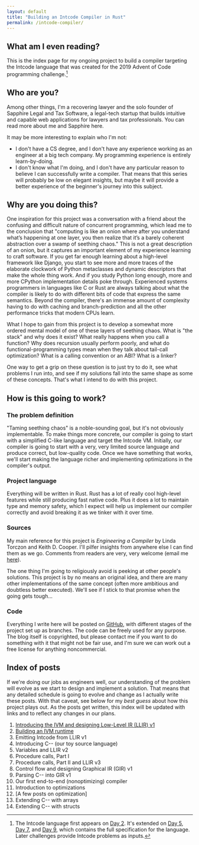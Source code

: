 ```yaml
---
layout: default
title: "Building an Intcode Compiler in Rust"
permalink: /intcode-compiler/
---
```

## What am I even reading?
This is the index page for my ongoing project to build a compiler targeting the Intcode language that was created for the 2019 Advent of Code programming challenge.[^1]

[^1]: The Intcode language first appears on [Day 2](https://adventofcode.com/2019/day/2).  It's extended on [Day 5](https://adventofcode.com/2019/day/2), [Day 7](https://adventofcode.com/2019/day/7), and [Day 9](https://adventofcode.com/2019/day/9), which contains the full specification for the language.  Later challenges provide Intcode problems as inputs.

## Who are you?
Among other things, I'm a recovering lawyer and the solo founder of Sapphire Legal and Tax Software, a legal-tech startup that builds intuitive and capable web applications for lawyers and tax professionals.  You can read more about me and Sapphire here.

It may be more interesting to explain who I'm not:
* I don't have a CS degree, and I don't have any experience working as an engineer at a big tech company.  My programming experience is entirely learn-by-doing.
* I don't know what I'm doing, and I don't have any particular reason to believe I can successfully write a compiler.  That means that this series will probably be low on elegant insights, but maybe it will provide a better experience of the beginner's journey into this subject.

## Why are you doing this?
One inspiration for this project was a conversation with a friend about the confusing and difficult nature of concurrent programming, which lead me to the conclusion that "computing is like an onion where after you understand what’s happening at one layer, you then realize that it’s a barely coherent abstraction over a swamp of seething chaos."  This is not a great description of an onion, but it captures an important element of my experience learning to craft software.  If you get far enough learning about a high-level framework like Django, you start to see more and more traces of the elaborate clockwork of Python metaclasses and dynamic descriptors that make the whole thing work.  And if you study Python long enough, more and more CPython implementation details poke through.  Experienced systems programmers in languages like C or Rust are always talking about what the compiler is likely to do with different bits of code that express the same semantics.  Beyond the compiler, there's an immense amount of complexity having to do with caching and branch-prediction and all the other performance tricks that modern CPUs learn.

What I hope to gain from this project is to develop a somewhat more ordered mental model of one of these layers of seething chaos.  What is "the stack" and why does it exist?  What really happens when you call a function?  Why does recursion usually perform poorly, and what do functional-programming types mean when they talk about tail-call optimization?  What is a calling convention or an ABI?  What is a linker?

One way to get a grip on these question is to just try to do it, see what problems I run into, and see if my solutions fall into the same shape as some of these concepts.  That's what I intend to do with this project.

## How is this going to work?
### The problem definition
"Taming seething chaos" is a noble-sounding goal, but it's not obviously implementable.  To make things more concrete, our compiler is going to start with a simplified C-like language and target the Intcode VM.  Initially, our compiler is going to start with a very, very limited source language and produce correct, but low-quality code.  Once we have something that works, we'll start making the language richer and implementing optimizations in the compiler's output.

### Project language
Everything will be written in Rust.  Rust has a lot of really cool high-level features while still producing fast native code.  Plus it does a lot to maintain type and memory safety, which I expect will help us implement our compiler correctly and avoid breaking it as we tinker with it over time.

### Sources
My main reference for this project is *Engineering a Compiler* by Linda Torczon and Keith D. Cooper.  I'll pilfer insights from anywhere else I can find them as we go.  Comments from readers are very, very welcome (email me [here](mailto:robert.a.beard@gmail.com)).

The one thing I'm going to religiously avoid is peeking at other people's solutions.  This project is by no means an original idea, and there are many other implementations of the same concept (often more ambitious and doubtless better executed).  We'll see if I stick to that promise when the going gets tough...

### Code
Everything I write here will be posted on [GitHub](https://github.com/rbeard0330/intcode-compiler), with different stages of the project set up as branches.  The code can be freely used for any purpose.  The blog itself is copyrighted, but please contact me if you want to do something with it that might not be fair use, and I'm sure we can work out a free license for anything noncommercial.


## Index of posts
If we're doing our jobs as engineers well, our understanding of the problem will evolve as we start to design and implement a solution.  That means that any detailed schedule is going to evolve and change as I actually write these posts.  With that caveat, see below for my *best guess* about how this project plays out.  As the posts get written, this index will be updated with links and to reflect any changes in our plans.
1. [Introducing the IVM and designing Low-Level IR (LLIR) v1](/writing/2022-01-31-intcode-compiler-in-rust-1.md)
2. [Building an IVM runtime](/writing/2022-02-10-intcode-compiler-in-rust-2.md)
3. Emitting Intcode from LLIR v1
4. Introducing C-- (our toy source language)
5. Variables and LLIR v2
6. Procedure calls, Part I
7. Procedure calls, Part II and LLIR v3
8. Control flow and designing Graphical IR (GIR) v1
9. Parsing C-- into GIR v1
10. Our first end-to-end (nonoptimizing) compiler
11. Introduction to optimizations
12. \[A few posts on optimization]
13. Extending C-- with arrays
14. Extending C-- with structs
